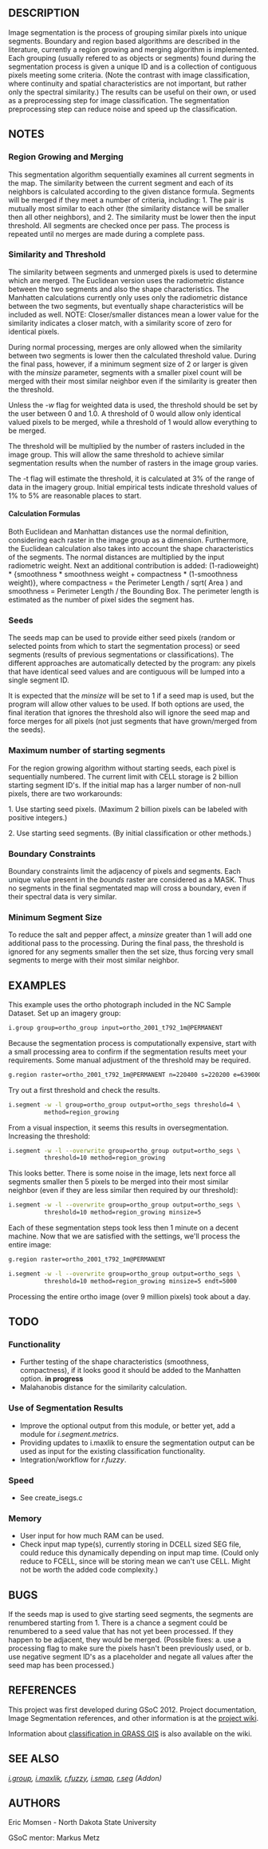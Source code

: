 ## DESCRIPTION

Image segmentation is the process of grouping similar pixels into unique
segments. Boundary and region based algorithms are described in the
literature, currently a region growing and merging algorithm is
implemented. Each grouping (usually refered to as objects or segments)
found during the segmentation process is given a unique ID and is a
collection of contiguous pixels meeting some criteria. (Note the
contrast with image classification, where continuity and spatial
characteristics are not important, but rather only the spectral
similarity.) The results can be useful on their own, or used as a
preprocessing step for image classification. The segmentation
preprocessing step can reduce noise and speed up the classification.

## NOTES

### Region Growing and Merging

This segmentation algorithm sequentially examines all current segments
in the map. The similarity between the current segment and each of its
neighbors is calculated according to the given distance formula.
Segments will be merged if they meet a number of criteria, including: 1.
The pair is mutually most similar to each other (the similarity distance
will be smaller then all other neighbors), and 2. The similarity must be
lower then the input threshold. All segments are checked once per pass.
The process is repeated until no merges are made during a complete pass.

### Similarity and Threshold

The similarity between segments and unmerged pixels is used to determine
which are merged. The Euclidean version uses the radiometric distance
between the two segments and also the shape characteristics. The
Manhatten calculations currently only uses only the radiometric distance
between the two segments, but eventually shape characteristics will be
included as well. NOTE: Closer/smaller distances mean a lower value for
the similarity indicates a closer match, with a similarity score of zero
for identical pixels.

During normal processing, merges are only allowed when the similarity
between two segments is lower then the calculated threshold value.
During the final pass, however, if a minimum segment size of 2 or larger
is given with the *minsize* parameter, segments with a smaller pixel
count will be merged with their most similar neighbor even if the
similarity is greater then the threshold.

Unless the *-w* flag for weighted data is used, the threshold should be
set by the user between 0 and 1.0. A threshold of 0 would allow only
identical valued pixels to be merged, while a threshold of 1 would allow
everything to be merged.

The threshold will be multiplied by the number of rasters included in
the image group. This will allow the same threshold to achieve similar
segmentation results when the number of rasters in the image group
varies.

The -t flag will estimate the threshold, it is calculated at 3% of the
range of data in the imagery group. Initial empirical tests indicate
threshold values of 1% to 5% are reasonable places to start.

#### Calculation Formulas

Both Euclidean and Manhattan distances use the normal definition,
considering each raster in the image group as a dimension. Furthermore,
the Euclidean calculation also takes into account the shape
characteristics of the segments. The normal distances are multiplied by
the input radiometric weight. Next an additional contribution is added:
(1-radioweight) \* {smoothness \* smoothness weight + compactness \*
(1-smoothness weight)}, where compactness = the Perimeter Length / sqrt(
Area ) and smoothness = Perimeter Length / the Bounding Box. The
perimeter length is estimated as the number of pixel sides the segment
has.

### Seeds

The seeds map can be used to provide either seed pixels (random or
selected points from which to start the segmentation process) or seed
segments (results of previous segmentations or classifications). The
different approaches are automatically detected by the program: any
pixels that have identical seed values and are contiguous will be lumped
into a single segment ID.

It is expected that the *minsize* will be set to 1 if a seed map is
used, but the program will allow other values to be used. If both
options are used, the final iteration that ignores the threshold also
will ignore the seed map and force merges for all pixels (not just
segments that have grown/merged from the seeds).

### Maximum number of starting segments

For the region growing algorithm without starting seeds, each pixel is
sequentially numbered. The current limit with CELL storage is 2 billion
starting segment ID's. If the initial map has a larger number of
non-null pixels, there are two workarounds:

1\. Use starting seed pixels. (Maximum 2 billion pixels can be labeled
with positive integers.)

2\. Use starting seed segments. (By initial classification or other
methods.)

### Boundary Constraints

Boundary constraints limit the adjacency of pixels and segments. Each
unique value present in the *bounds* raster are considered as a MASK.
Thus no segments in the final segmentated map will cross a boundary,
even if their spectral data is very similar.

### Minimum Segment Size

To reduce the salt and pepper affect, a *minsize* greater than 1 will
add one additional pass to the processing. During the final pass, the
threshold is ignored for any segments smaller then the set size, thus
forcing very small segments to merge with their most similar neighbor.

## EXAMPLES

This example uses the ortho photograph included in the NC Sample
Dataset. Set up an imagery group:  

```sh
i.group group=ortho_group input=ortho_2001_t792_1m@PERMANENT
```

Because the segmentation process is computationally expensive, start
with a small processing area to confirm if the segmentation results meet
your requirements. Some manual adjustment of the threshold may be
required.  

```sh
g.region raster=ortho_2001_t792_1m@PERMANENT n=220400 s=220200 e=639000 w=638800
```

Try out a first threshold and check the results.  

```sh
i.segment -w -l group=ortho_group output=ortho_segs threshold=4 \
          method=region_growing
```

From a visual inspection, it seems this results in oversegmentation.
Increasing the threshold:  

```sh
i.segment -w -l --overwrite group=ortho_group output=ortho_segs \
          threshold=10 method=region_growing
```

This looks better. There is some noise in the image, lets next force all
segments smaller then 5 pixels to be merged into their most similar
neighbor (even if they are less similar then required by our
threshold):  

```sh
i.segment -w -l --overwrite group=ortho_group output=ortho_segs \
          threshold=10 method=region_growing minsize=5
```

Each of these segmentation steps took less then 1 minute on a decent
machine. Now that we are satisfied with the settings, we'll process the
entire image:

```sh
g.region raster=ortho_2001_t792_1m@PERMANENT

i.segment -w -l --overwrite group=ortho_group output=ortho_segs \
          threshold=10 method=region_growing minsize=5 endt=5000
```

Processing the entire ortho image (over 9 million pixels) took about a
day.

## TODO

### Functionality

- Further testing of the shape characteristics (smoothness,
    compactness), if it looks good it should be added to the Manhatten
    option. **in progress**
- Malahanobis distance for the similarity calculation.

### Use of Segmentation Results

- Improve the optional output from this module, or better yet, add a
    module for *i.segment.metrics*.
- Providing updates to i.maxlik to ensure the segmentation output can
    be used as input for the existing classification functionality.
- Integration/workflow for *r.fuzzy*.

### Speed

- See create\_isegs.c

### Memory

- User input for how much RAM can be used.
- Check input map type(s), currently storing in DCELL sized SEG file,
    could reduce this dynamically depending on input map time. (Could
    only reduce to FCELL, since will be storing mean we can't use CELL.
    Might not be worth the added code complexity.)

## BUGS

If the seeds map is used to give starting seed segments, the segments
are renumbered starting from 1. There is a chance a segment could be
renumbered to a seed value that has not yet been processed. If they
happen to be adjacent, they would be merged. (Possible fixes: a. use a
processing flag to make sure the pixels hasn't been previously used, or
b. use negative segment ID's as a placeholder and negate all values
after the seed map has been processed.)

## REFERENCES

This project was first developed during GSoC 2012. Project
documentation, Image Segmentation references, and other information is
at the [project
wiki](https://grass.osgeo.org/wiki/GRASS_GSoC_2012_Image_Segmentation).

Information about [classification in GRASS
GIS](https://grass.osgeo.org/wiki/Image_classification) is also
available on the wiki.

## SEE ALSO

*[i.group](https://grass.osgeo.org/grass-stable/manuals/i.group.html),
[i.maxlik](https://grass.osgeo.org/grass-stable/manuals/i.maxlik.html),
[r.fuzzy](r.fuzzy),
[i.smap](https://grass.osgeo.org/grass-stable/manuals/i.smap.html),
[r.seg](r.seg.md) (Addon)*

## AUTHORS

Eric Momsen - North Dakota State University

GSoC mentor: Markus Metz
